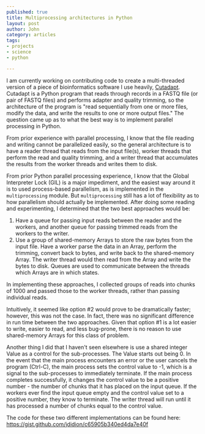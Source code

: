 ```yaml
--- 
published: true
title: Multiprocessing architectures in Python
layout: post
author: John
category: articles
tags: 
- projects
- science
- python

---
```


I am currently working on contributing code to create a multi-threaded version of a piece of bioinformatics software I use heavily, [Cutadapt](http://cutadapt.readthedocs.org/en/stable/guide.html). Cutadapt is a Python program that reads through records in a FASTQ file (or pair of FASTQ files) and performs adapter and quality trimming, so the architecture of the program is "read sequentially from one or more files, modify the data, and write the results to one or more output files." The question came up as to what the best way is to implement parallel processing in Python.

From prior experience with parallel processing, I know that the file reading and writing cannot be parallelized easily, so the general architecture is to have a reader thread that reads from the input file(s), worker threads that perform the read and quality trimming, and a writer thread that accumulates the results from the worker threads and writes them to disk.

From prior Python parallel processing experience, I know that the Global Interpreter Lock (GIL) is a major impediment, and the easiest way around it is to used process-based parallelism, as is implemented in the `multiprocessing` module. But `multiprocessing` still has a lot of flexibility as to how parallelism should actually be implemented. After doing some reading and experimenting, I determined that the two best approaches would be:

1. Have a queue for passing input reads between the reader and the workers, and another queue for passing trimmed reads from the workers to the writer.
2. Use a group of shared-memory Arrays to store the raw bytes from the input file. Have a worker parse the data in an Array, perform the trimming, convert back to bytes, and write back to the shared-memory Array. The writer thread would then read from the Array and write the bytes to disk. Queues are used to communicate between the threads which Arrays are in which states.

In implementing these approaches, I collected groups of reads into chunks of 1000 and passed those to the worker threads, rather than passing individual reads.

Intuitively, it seemed like option #2 would prove to be dramatically faster; however, this was not the case. In fact, there was no significant difference in run time between the two approaches. Given that option #1 is a lot easier to write, easier to read, and less bug-prone, there is no reason to use shared-memory Arrays for this class of problem.

Another thing I did that I haven't seen elsewhere is use a shared integer Value as a control for the sub-processes. The Value starts out being 0. In the event that the main process encounters an error or the user cancels the program (Ctrl-C), the main process sets the control value to -1, which is a signal to the sub-processes to immediately terminate. If the main process completes successfully, it changes the control value to be a positive number - the number of chunks that it has placed on the input queue. If the workers ever find the input queue empty and the control value set to a positive number, they know to terminate. The writer thread will run until it has processed a number of chunks equal to the control value. 

The code for these two different implementations can be found here: https://gist.github.com/jdidion/c65905b340ed4da7e40f